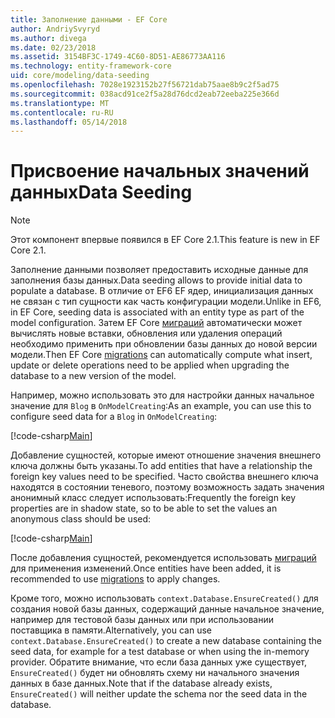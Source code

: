 ```yaml
---
title: Заполнение данными - EF Core
author: AndriySvyryd
ms.author: divega
ms.date: 02/23/2018
ms.assetid: 3154BF3C-1749-4C60-8D51-AE86773AA116
ms.technology: entity-framework-core
uid: core/modeling/data-seeding
ms.openlocfilehash: 7028e1923152b27f56721dab75aae8b9c2f5ad75
ms.sourcegitcommit: 038acd91ce2f5a28d76dcd2eab72eeba225e366d
ms.translationtype: MT
ms.contentlocale: ru-RU
ms.lasthandoff: 05/14/2018
---
```

# <a name="data-seeding"></a><span data-ttu-id="2a361-102">Присвоение начальных значений данных</span><span class="sxs-lookup"><span data-stu-id="2a361-102">Data Seeding</span></span>

> [!NOTE]  
> <span data-ttu-id="2a361-103">Этот компонент впервые появился в EF Core 2.1.</span><span class="sxs-lookup"><span data-stu-id="2a361-103">This feature is new in EF Core 2.1.</span></span>

<span data-ttu-id="2a361-104">Заполнение данными позволяет предоставить исходные данные для заполнения базы данных.</span><span class="sxs-lookup"><span data-stu-id="2a361-104">Data seeding allows to provide initial data to populate a database.</span></span> <span data-ttu-id="2a361-105">В отличие от EF6 EF ядер, инициализация данных не связан с тип сущности как часть конфигурации модели.</span><span class="sxs-lookup"><span data-stu-id="2a361-105">Unlike in EF6, in EF Core, seeding data is associated with an entity type as part of the model configuration.</span></span> <span data-ttu-id="2a361-106">Затем EF Core [миграций](xref:core/managing-schemas/migrations/index) автоматически может вычислять новые вставки, обновления или удаления операций необходимо применить при обновлении базы данных до новой версии модели.</span><span class="sxs-lookup"><span data-stu-id="2a361-106">Then EF Core [migrations](xref:core/managing-schemas/migrations/index) can automatically compute what insert, update or delete operations need to be applied when upgrading the database to a new version of the model.</span></span>

<span data-ttu-id="2a361-107">Например, можно использовать это для настройки данных начальное значение для `Blog` в `OnModelCreating`:</span><span class="sxs-lookup"><span data-stu-id="2a361-107">As an example, you can use this to configure seed data for a `Blog` in `OnModelCreating`:</span></span>

[!code-csharp[Main](../../../samples/core/DataSeeding/DataSeedingContext.cs?name=BlogSeed)]

<span data-ttu-id="2a361-108">Добавление сущностей, которые имеют отношение значения внешнего ключа должны быть указаны.</span><span class="sxs-lookup"><span data-stu-id="2a361-108">To add entities that have a relationship the foreign key values need to be specified.</span></span> <span data-ttu-id="2a361-109">Часто свойства внешнего ключа находятся в состоянии теневого, поэтому возможность задать значения анонимный класс следует использовать:</span><span class="sxs-lookup"><span data-stu-id="2a361-109">Frequently the foreign key properties are in shadow state, so to be able to set the values an anonymous class should be used:</span></span>

[!code-csharp[Main](../../../samples/core/DataSeeding/DataSeedingContext.cs?name=PostSeed)]

<span data-ttu-id="2a361-110">После добавления сущностей, рекомендуется использовать [миграций](xref:core/managing-schemas/migrations/index) для применения изменений.</span><span class="sxs-lookup"><span data-stu-id="2a361-110">Once entities have been added, it is recommended to use [migrations](xref:core/managing-schemas/migrations/index) to apply changes.</span></span> 

<span data-ttu-id="2a361-111">Кроме того, можно использовать `context.Database.EnsureCreated()` для создания новой базы данных, содержащий данные начальное значение, например для тестовой базы данных или при использовании поставщика в памяти.</span><span class="sxs-lookup"><span data-stu-id="2a361-111">Alternatively, you can use `context.Database.EnsureCreated()` to create a new database containing the seed data, for example for a test database or when using the in-memory provider.</span></span> <span data-ttu-id="2a361-112">Обратите внимание, что если база данных уже существует, `EnsureCreated()` будет ни обновлять схему ни начального значения данных в базе данных.</span><span class="sxs-lookup"><span data-stu-id="2a361-112">Note that if the database already exists, `EnsureCreated()` will neither update the schema nor the seed data in the database.</span></span>

